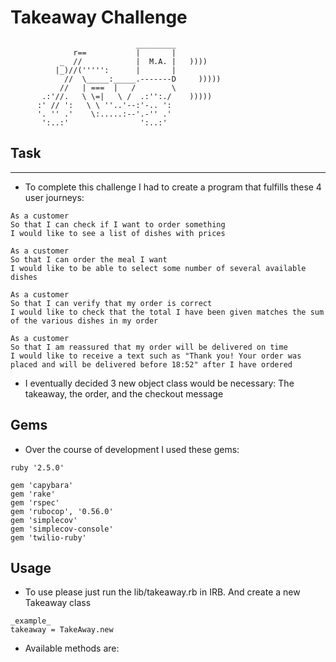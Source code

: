 Takeaway Challenge
==================
```
                            _________
              r==           |       |
           _  //            |  M.A. |   ))))
          |_)//(''''':      |       |
            //  \_____:_____.-------D     )))))
           //   | ===  |   /        \
       .:'//.   \ \=|   \ /  .:'':./    )))))
      :' // ':   \ \ ''..'--:'-.. ':
      '. '' .'    \:.....:--'.-'' .'
       ':..:'                ':..:'

```
## Task
-----

* To complete this challenge I had to create a program that fulfills these 4 user journeys:

```
As a customer
So that I can check if I want to order something
I would like to see a list of dishes with prices

As a customer
So that I can order the meal I want
I would like to be able to select some number of several available dishes

As a customer
So that I can verify that my order is correct
I would like to check that the total I have been given matches the sum of the various dishes in my order

As a customer
So that I am reassured that my order will be delivered on time
I would like to receive a text such as "Thank you! Your order was placed and will be delivered before 18:52" after I have ordered
```

* I eventually decided 3 new object class would be necessary: The takeaway, the order, and the checkout message

## Gems

- Over the course of development I used these gems:
```
ruby '2.5.0'

gem 'capybara'
gem 'rake'
gem 'rspec'
gem 'rubocop', '0.56.0'
gem 'simplecov'
gem 'simplecov-console'
gem 'twilio-ruby'
```
## Usage

- To use please just run the lib/takeaway.rb in IRB.  And create a new Takeaway class
```
_example_
takeaway = TakeAway.new
```
- Available methods are:
